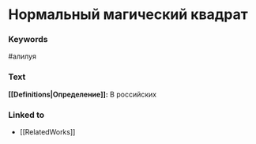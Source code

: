 # Нормальный магический квадрат
### Keywords
#алилуя
### Text
**[[Definitions|Определение]]:**
В российских 
### Linked to
- [[RelatedWorks]]